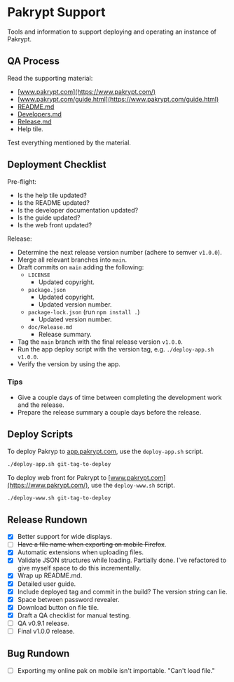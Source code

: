 # Pakrypt Support

Tools and information to support deploying and operating an instance of Pakrypt.

## QA Process

Read the supporting material:

* [www.pakrypt.com](https://www.pakrypt.com/)
* [www.pakrypt.com/guide.html](https://www.pakrypt.com/guide.html)
* [README.md](https://github.com/fractalate/pakrypt)
* [Developers.md](https://github.com/fractalate/pakrypt/blob/main/doc/Developers.md)
* [Release.md](https://github.com/fractalate/pakrypt/blob/main/doc/Release.md)
* Help tile.

Test everything mentioned by the material.

## Deployment Checklist

Pre-flight:

* Is the help tile updated?
* Is the README updated?
* Is the developer documentation updated?
* Is the guide updated?
* Is the web front updated?

Release:

* Determine the next release version number (adhere to semver `v1.0.0`).
* Merge all relevant branches into `main`.
* Draft commits on `main` adding the following:
  - `LICENSE`
    - Updated copyright.
  - `package.json`
    - Updated copyright.
    - Updated version number.
  - `package-lock.json` (run `npm install .`)
    - Updated version number.
  - `doc/Release.md`
    - Release summary.
* Tag the `main` branch with the final release version `v1.0.0`.
* Run the app deploy script with the version tag, e.g. `./deploy-app.sh v1.0.0`.
* Verify the version by using the app.

### Tips

* Give a couple days of time between completing the development work and the release.
* Prepare the release summary a couple days before the release.

## Deploy Scripts

To deploy Pakryp to [app.pakrypt.com](https://app.pakrypt.com/), use the `deploy-app.sh` script.

```bash
./deploy-app.sh git-tag-to-deploy
```

To deploy web front for Pakrypt to [www.pakrypt.com](https://www.pakrypt.com/), use the `deploy-www.sh` script.

```bash
./deploy-www.sh git-tag-to-deploy
```

## Release Rundown 

* [x] Better support for wide displays.
* [ ] ~~Have a file name when exporting on mobile Firefox~~.
* [x] Automatic extensions when uploading files.
* [x] Validate JSON structures while loading. Partially done. I've refactored to give myself space to do this incrementally.
* [x] Wrap up README.md.
* [x] Detailed user guide.
* [x] Include deployed tag and commit in the build? The version string can lie.
* [x] Space between password revealer.
* [x] Download button on file tile.
* [x] Draft a QA checklist for manual testing.
* [ ] QA v0.9.1 release.
* [ ] Final v1.0.0 release.

## Bug Rundown

* [ ] Exporting my online pak on mobile isn't importable. "Can't load file."

